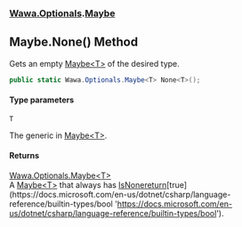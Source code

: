 ### [Wawa.Optionals](Wawa.Optionals.md 'Wawa.Optionals').[Maybe](Maybe.md 'Wawa.Optionals.Maybe')

## Maybe.None<T>() Method

Gets an empty [Maybe&lt;T&gt;](Maybe_T_.md 'Wawa.Optionals.Maybe<T>') of the desired type.

```csharp
public static Wawa.Optionals.Maybe<T> None<T>();
```
#### Type parameters

<a name='Wawa.Optionals.Maybe.None_T_().T'></a>

`T`

The generic in [Maybe&lt;T&gt;](Maybe_T_.md 'Wawa.Optionals.Maybe<T>').

#### Returns
[Wawa.Optionals.Maybe&lt;](Maybe_T_.md 'Wawa.Optionals.Maybe<T>')[T](Maybe.None_T_().md#Wawa.Optionals.Maybe.None_T_().T 'Wawa.Optionals.Maybe.None<T>().T')[&gt;](Maybe_T_.md 'Wawa.Optionals.Maybe<T>')  
A [Maybe&lt;T&gt;](Maybe_T_.md 'Wawa.Optionals.Maybe<T>') that always has [IsNone](Maybe_T_.IsNone.md 'Wawa.Optionals.Maybe<T>.IsNone')[return](https://docs.microsoft.com/en-us/dotnet/csharp/language-reference/keywords/return 'https://docs.microsoft.com/en-us/dotnet/csharp/language-reference/keywords/return')[true](https://docs.microsoft.com/en-us/dotnet/csharp/language-reference/builtin-types/bool 'https://docs.microsoft.com/en-us/dotnet/csharp/language-reference/builtin-types/bool').